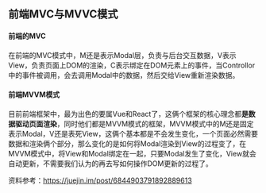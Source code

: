 ## 前端MVC与MVVC模式

#### 前端的MVC

在前端的MVC模式中，M还是表示Modal层，负责与后台交互数据，V表示View，负责页面上DOM的渲染，C表示绑定在DOM元素上的事件，当Controllor中的事件被调用，会去调用Modal中的数据，然后交给View重新渲染数据。

#### 前端MVVM模式

目前前端框架中，最为出色的要属Vue和React了，这俩个框架的核心理念都**是数据驱动页面渲染**，同时他们都是MVVM模式的框架，MVVM模式中的M还是固定表示Modal，V还是表死View，这俩个基本都是不会发生变化，一个页面必然需要数据和渲染俩个部分，那么变化的是如何将Modal渲染到View的过程变了，在MVVM模式中，将View和Modal绑定在一起，只要Modal发生了变化，View就会自动更新，不需要我们认为的再去写如何操作DOM更新的过程了。

资料参考：https://juejin.im/post/6844903791892889613

